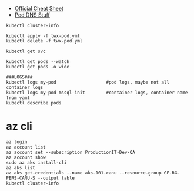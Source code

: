 - [Official Cheat Sheet](https://kubernetes.io/docs/reference/kubectl/cheatsheet/)
- [Pod DNS Stuff](https://unofficial-kubernetes.readthedocs.io/en/latest/concepts/services-networking/dns-pod-service/)

````
kubectl cluster-info

kubectl apply -f twx-pod.yml
kubectl delete -f twx-pod.yml

kubectl get svc

kubectl get pods --watch
kubectl get pods -o wide

###LOGS###
kubectl logs my-pod                   #pod logs, maybe not all container logs
kubectl logs my-pod mssql-init        #container logs, container name from yaml 
kubectl describe pods
````

# az cli
````
az login
az account list
az account set --subscription ProductionIT-Dev-QA
az account show
sudo az aks install-cli
az aks list
az aks get-credentials --name aks-101-canu --resource-group GF-RG-PERS-CANU-S --output table
kubectl cluster-info
````
